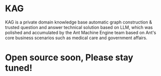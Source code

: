 # KAG
KAG is a private domain knowledge base automatic graph construction & trusted question and answer technical solution based on LLM, which was polished and accumulated by the Ant Machine Engine team based on Ant's core business scenarios such as medical care and government affairs.

# Open source soon, Please stay tuned!
